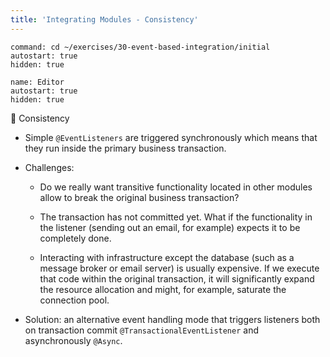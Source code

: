 ```yaml
---
title: 'Integrating Modules - Consistency'
---
```


```terminal:execute-all
command: cd ~/exercises/30-event-based-integration/initial
autostart: true
hidden: true
```

```dashboard:open-dashboard
name: Editor
autostart: true
hidden: true
```

📖 Consistency

- Simple `@EventListeners` are triggered synchronously which means that they run inside the primary business transaction.

- Challenges:

  - Do we really want transitive functionality located in other modules allow to break the original business transaction?

  - The transaction has not committed yet. What if the functionality in the listener (sending out an email, for example) expects it to be completely done.

  - Interacting with infrastructure except the database (such as a message broker or email server) is usually expensive. If we execute that code within the original transaction, it will significantly expand the resource allocation and might, for example, saturate the connection pool.

- Solution: an alternative event handling mode that triggers listeners both on transaction commit `@TransactionalEventListener` and asynchronously `@Async`.
